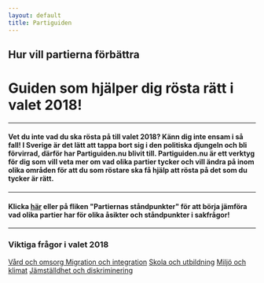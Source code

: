 ```yaml
---
layout: default
title: Partiguiden
---
```

  <div class="jumbotron text-center" id="hemjumbotron">
    <h2 class="noMargin"> Hur vill partierna förbättra <br>
        <span class="element" id="typeText"></span> 
        <span class="typed-cursor"></span>
      </h2>
  </div>
  <div class="container">
    <div class="row">
      <div class="col-sm-10 col-sm-offset-1">
        <h1  class="boxTitle text-center">Guiden som hjälper dig rösta rätt i valet 2018!</h1>
        <hr class="lineLarge">
          <h4 class="contentText">Vet du inte vad du ska rösta på till valet 2018? Känn dig inte ensam i så fall! I Sverige är det lätt att tappa bort sig i den politiska djungeln och bli förvirrad, därför har Partiguiden.nu blivit till. Partiguiden.nu är ett verktyg för dig som vill veta mer om vad olika partier tycker och vill ändra på inom olika områden för att du som röstare ska få hjälp att rösta på det som du tycker är rätt.
          </h4>
        <hr class="lineLarge">          
            <h4 class="contentText">Klicka <a href="/partiernas-standpunkter.html">här</a> eller på fliken "Partiernas ståndpunkter" för att börja jämföra vad olika partier har för olika åsikter och ståndpunkter i sakfrågor!</h4>
        <hr class="lineLarge" style="margin-bottom: 0">
        </div>
        <div class="col-sm-6 col-sm-offset-3">
            <h3>Viktiga frågor i valet 2018</h3>
            <div class="list-group">
              <a href="/amnen/vard_och_omsorg" class="list-group-item list-group-item-action">
                Vård och omsorg
              </a>
              <a href="/amnen/migration_och_integration" class="list-group-item list-group-item-action">Migration och integration</a>
              <a href="/amnen/skola" class="list-group-item list-group-item-action">Skola och utbildning</a>
              <a href="/amnen/miljo" class="list-group-item list-group-item-action">Miljö och klimat</a>
              <a href="/amnen/jamstalldhet_och_diskriminering" class="list-group-item list-group-item-action">Jämställdhet och diskriminering</a>
            </div>
        </div>
    </div>
  </div>
